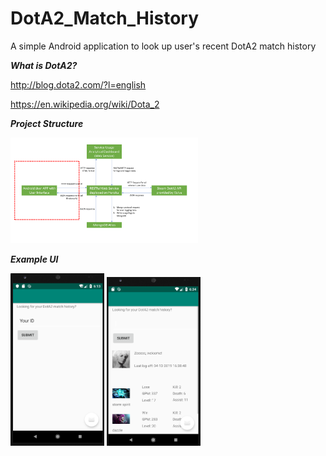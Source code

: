 # DotA2_Match_History

A simple Android application to look up user's recent DotA2 match history

***What is DotA2?***

http://blog.dota2.com/?l=english

https://en.wikipedia.org/wiki/Dota_2


***Project Structure***

<img src="Android1.png" width="300">

***Example UI***

<img src="Screenshot1.png" width="150">

<img src="Screenshot2.png" width="150">

